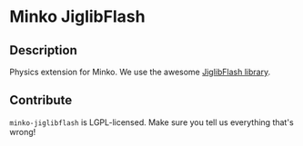 Minko JiglibFlash
=================


Description
-----------

Physics extension for Minko.
We use the awesome [JiglibFlash library](http://www.jiglibflash.com/).


Contribute
----------

`minko-jiglibflash` is LGPL-licensed.  Make sure you tell us everything that's wrong!
